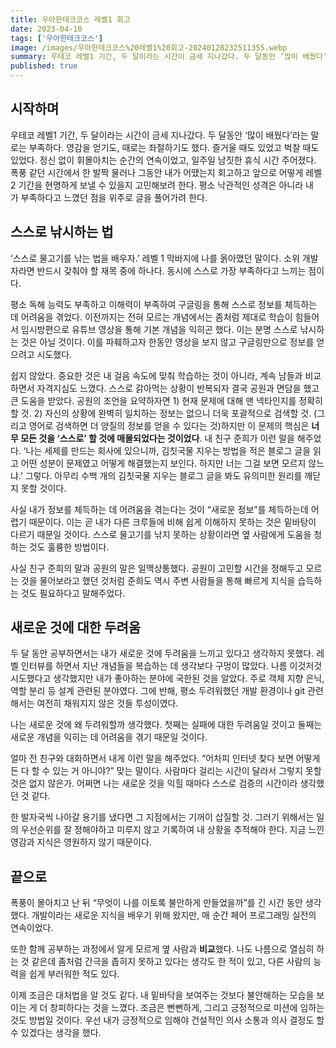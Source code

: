 ```yaml
---
title: 우아한테크코스 레벨1 회고
date: 2023-04-10
tags: ['우아한테크코스']
image: /images/우아한테크코스%20레벨1%20회고-20240128232511355.webp
summary: 우테코 레벨1 기간, 두 달이라는 시간이 금세 지나갔다. 두 달동안 ‘많이 배웠다’라는 말로는 부족하다. 영감을 얻기도, 때로는 좌절하기도 했다. 즐거울 때도 있었고 벅찰 때도 있었다.
published: true
---
```

## 시작하며

우테코 레벨1 기간, 두 달이라는 시간이 금세 지나갔다. 두 달동안 ‘많이 배웠다’라는 말로는 부족하다. 영감을 얻기도, 때로는 좌절하기도 했다. 즐거울 때도 있었고 벅찰 때도 있었다. 정신 없이 휘몰아치는 순간의 연속이었고, 일주일 남짓한 휴식 시간 주어졌다. 폭풍 같던 시간에서 한 발짝 물러나 그동안 내가 어땠는지 회고하고 앞으로 어떻게 레벨2 기간을 현명하게 보낼 수 있을지 고민해보려 한다. 평소 낙관적인 성격은 아니라 내가 부족하다고 느꼈던 점을 위주로 글을 풀어가려 한다.

## 스스로 낚시하는 법

‘스스로 물고기를 낚는 법을 배우자.’ 레벨 1 막바지에 나를 옭아맸던 말이다. 소위 개발자라면 반드시 갖춰야 할 재목 중에 하나다. 동시에 스스로 가장 부족하다고 느끼는 점이다.

평소 독해 능력도 부족하고 이해력이 부족하여 구글링을 통해 스스로 정보를 체득하는 데 어려움을 겪었다. 이전까지는 전혀 모르는 개념에서는 좀처럼 제대로 학습이 힘들어서 임시방편으로 유튜브 영상을 통해 기본 개념을 익히곤 했다. 이는 분명 스스로 낚시하는 것은 아닐 것이다. 이를 파훼하고자 한동안 영상을 보지 않고 구글링만으로 정보를 얻으려고 시도했다.

쉽지 않았다. 중요한 것은 내 걸음 속도에 맞춰 학습하는 것이 아니라, 계속 남들과 비교하면서 자격지심도 느꼈다. 스스로 갉아먹는 상황이 반복되자 결국 공원과 면담을 했고 큰 도움을 받았다. 공원의 조언을 요약하자면 1) 현재 문제에 대해 맨 넥타인지를 정확히 할 것. 2) 자신의 상황에 완벽히 일치하는 정보는 없으니 더욱 포괄적으로 검색할 것. (그리고 영어로 검색하면 더 양질의 정보를 얻을 수 있다는 것)하지만 이 문제의 핵심은 **너무 모든 것을 ‘스스로’ 할 것에 매몰되었다는 것이었다**. 내 친구 준희가 이런 말을 해주었다. ‘나는 세제를 만드는 회사에 있으니까, 김칫국물 지우는 방법을 적은 블로그 글을 읽고 어떤 성분이 문제였고 어떻게 해결했는지 보인다. 하지만 너는 그걸 보면 모르지 않느냐.’ 그렇다. 아무리 수백 개의 김칫국물 지우는 블로그 글을 봐도 유의미한 원리를 깨닫지 못할 것이다.

사실 내가 정보를 체득하는 데 어려움을 겪는다는 것이 “새로운 정보”를 체득하는데 어렵기 때문이다. 이는 곧 내가 다른 크루들에 비해 쉽게 이해하지 못하는 것은 밑바탕이 다르기 때문일 것이다. 스스로 물고기를 낚지 못하는 상황이라면 옆 사람에게 도움을 청하는 것도 훌륭한 방법이다.

사실 친구 준희의 말과 공원의 말은 일맥상통했다. 공원이 고민할 시간을 정해두고 모르는 것을 물어보라고 했던 것처럼 준희도 역시 주변 사람들을 통해 빠르게 지식을 습득하는 것도 필요하다고 말해주었다. 

## 새로운 것에 대한 두려움

두 달 동안 공부하면서는 내가 새로운 것에 두려움을 느끼고 있다고 생각하지 못했다. 레벨 인터뷰를 하면서 지난 개념들을 복습하는 데 생각보다 구멍이 많았다. 나름 이것저것 시도했다고 생각했지만 내가 좋아하는 분야에 국한된 것을 알았다. 주로 객체 지향 은닉, 역할 분리 등 설계 관련된 분야였다. 그에 반해, 평소 두려워했던 개발 환경이나 git 관련해서는 여전히 채워지지 않은 것들 투성이였다.

나는 새로운 것에 왜 두려워할까 생각했다. 첫째는 실패에 대한 두려움일 것이고 둘째는 새로운 개념을 익히는 데 어려움을 겪기 때문일 것이다.

얼마 전 친구와 대화하면서 내게 이런 말을 해주었다. “어차피 인터넷 찾다 보면 어떻게든 다 할 수 있는 거 아니야?” 맞는 말이다. 사람마다 걸리는 시간이 달라서 그렇지 못할 것은 없지 않은가. 어쩌면 나는 새로운 것을 익힐 때마다 스스로 검증의 시간이라 생각했던 것 같다.

한 발자국씩 나아갈 용기를 냈다면 그 지점에서는 기꺼이 삽질할 것. 그러기 위해서는 일의 우선순위를 잘 정해야하고 미루지 않고 기록하여 내 상황을 추적해야 한다. 지금 느낀 영감과 지식은 영원하지 않기 때문이다.

## 끝으로

폭풍이 몰아치고 난 뒤 “무엇이 나를 이토록 불안하게 만들었을까”를 긴 시간 동안 생각했다. 개발이라는 새로운 지식을 배우기 위해 왔지만, 매 순간 페어 프로그래밍 실전의 연속이었다. 

또한 함께 공부하는 과정에서 알게 모르게 옆 사람과 **비교**했다. 나도 나름으로 열심히 하는 것 같은데 좀처럼 간극을 좁히지 못하고 있다는 생각도 한 적이 있고, 다른 사람의 능력을 쉽게 부러워한 적도 있다.

 이제 조금은 대처법을 알 것도 같다. 내 밑바닥을 보여주는 것보다 불안해하는 모습을 보이는 게 더 창피하다는 것을 느꼈다. 조금은 뻔뻔하게, 그리고 긍정적으로 미션에 임하는 것도 방법일 것이다. 우선 내가 긍정적으로 임해야 건설적인 의사 소통과 의사 결정도 할 수 있겠다는 생각을 했다.